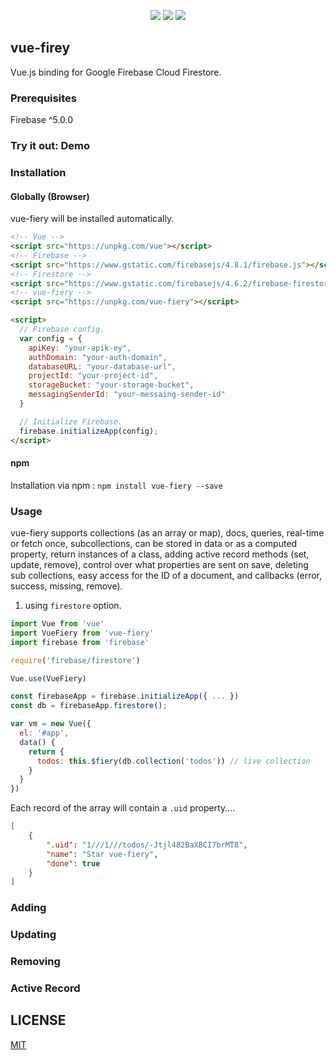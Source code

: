 
<p align="center">
<img src="https://img.shields.io/npm/v/vue-fiery.svg">
<img src="https://img.shields.io/npm/l/vue-fiery.svg">
<img src="https://travis-ci.org/ClickerMonkey/vue-fiery.svg?branch=master">
</p>

## vue-firey

Vue.js binding for Google Firebase Cloud Firestore.

### Prerequisites

Firebase ^5.0.0

### Try it out: Demo

### Installation

#### Globally (Browser)

vue-fiery will be installed automatically.

```html
<!-- Vue -->   
<script src="https://unpkg.com/vue"></script>
<!-- Firebase -->   
<script src="https://www.gstatic.com/firebasejs/4.8.1/firebase.js"></script>
<!-- Firestore -->   
<script src="https://www.gstatic.com/firebasejs/4.6.2/firebase-firestore.js"></script>
<!-- vue-fiery -->   
<script src="https://unpkg.com/vue-fiery"></script>

<script>        
  // Firebase config.
  var config = {
    apiKey: "your-apik-ey",
    authDomain: "your-auth-domain",
    databaseURL: "your-database-url",
    projectId: "your-project-id",
    storageBucket: "your-storage-bucket",
    messagingSenderId: "your-messaing-sender-id"
  }

  // Initialize Firebase.
  firebase.initializeApp(config);
</script>
```

#### npm

Installation via npm : `npm install vue-fiery --save`

### Usage

vue-fiery supports collections (as an array or map), docs, queries, real-time or
fetch once, subcollections, can be stored in data or as a computed property,
return instances of a class, adding active record methods (set, update, remove),
control over what properties are sent on save, deleting sub collections, easy
access for the ID of a document, and callbacks (error, success, missing, remove).

1. using `firestore` option.

```javascript
import Vue from 'vue'
import VueFiery from 'vue-fiery'
import firebase from 'firebase'

require('firebase/firestore')

Vue.use(VueFiery)

const firebaseApp = firebase.initializeApp({ ... })
const db = firebaseApp.firestore();

var vm = new Vue({
  el: '#app',
  data() {
    return {
      todos: this.$fiery(db.collection('todos')) // live collection
    }
  }
})
```

Each record of the array will contain a `.uid` property....

```json
[
    {
        ".uid": "1///1///todos/-Jtjl482BaXBCI7brMT8",
        "name": "Star vue-fiery",
        "done": true
    }
]
```

### Adding
### Updating
### Removing
### Active Record

## LICENSE
[MIT](https://opensource.org/licenses/MIT)
